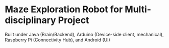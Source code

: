 # Maze Exploration Robot for Multi-disciplinary Project
Built under Java (Brain/Backend), Arduino (Device-side client, mechanical), Raspberry Pi (Connectivity Hub), and Android (UI)
